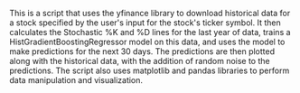 This is a script that uses the yfinance library to download historical data for a stock specified by the user's input for the stock's ticker symbol. It then calculates the Stochastic %K and %D lines for the last year of data, trains a HistGradientBoostingRegressor model on this data, and uses the model to make predictions for the next 30 days. The predictions are then plotted along with the historical data, with the addition of random noise to the predictions. The script also uses matplotlib and pandas libraries to perform data manipulation and visualization.
